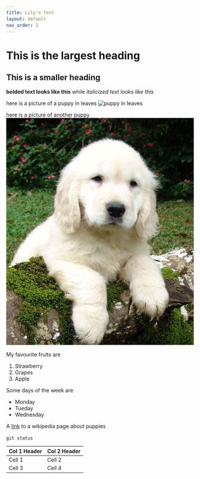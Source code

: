 ```yaml
---
title: Lily's Test
layout: default
nav_order: 1
---
```

# This is the largest heading
## This is a smaller heading
**bolded text looks like this** while *italicized text looks like this*
  
here is a picture of a puppy in leaves
![puppy in leaves](https://upload.wikimedia.org/wikipedia/commons/7/71/St._Bernard_puppy.jpg)
  
here is a picture of another puppy
![another puppy](Golde33443.jpg)

My favourite fruits are 
  
1. Strawberry
2. Grapes 
3. Apple

Some days of the week are 
- Monday
- Tueday
- Wednesday

A [link](https://en.wikipedia.org/wiki/Puppy) to a wikipedia page about puppies

`git status`

| Col 1 Header  | Col 2 Header  |
| ------------- | ------------- |
| Cell 1        | Cell 2        |
| Cell 3        | Cell 4        |
